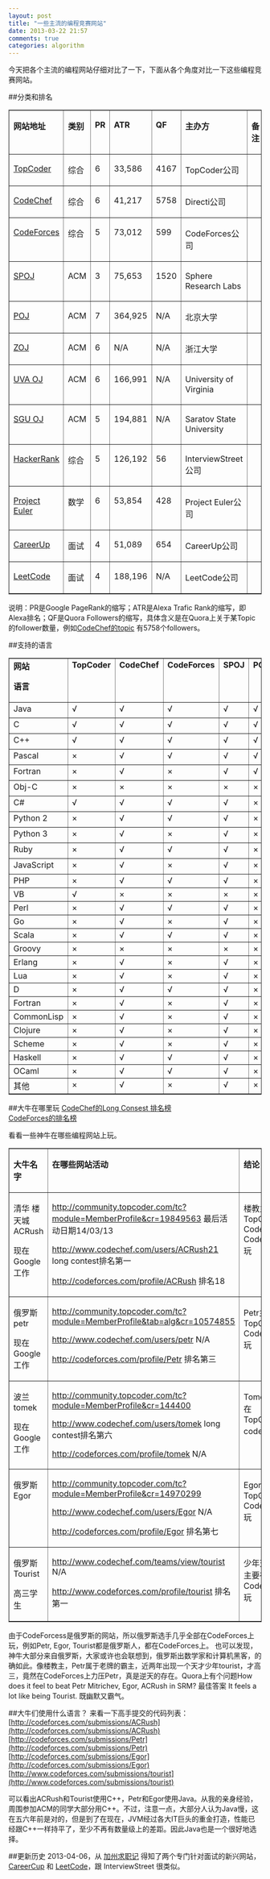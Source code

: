 ```yaml
---
layout: post
title: "一些主流的编程竞赛网站"
date: 2013-03-22 21:57
comments: true
categories: algorithm
---
```

今天把各个主流的编程网站仔细对比了一下，下面从各个角度对比一下这些编程竞赛网站。

##分类和排名
<table border="1" cellspacing="0" cellpadding="0">
<tbody>
<tr>
<td valign="top" width="94">
<p><a name="OLE_LINK30"></a><a name="OLE_LINK1"><b>网站地址</b></a></p>
</td>
<td valign="top" width="57">
<p><b>类别</b></p>
</td>
<td valign="top" width="38">
<p><b>PR</b></p>
</td>
<td valign="top" width="60">
<p><b>ATR</b></p>
</td>
<td valign="top" width="44">
<p><b>QF</b></p>
</td>
<td valign="top" width="151">
<p><b>主办方</b></p>
</td>
<td valign="top" width="47">
<p><b>备注</b></p>
</td>
</tr>
<tr>
<td valign="top" width="94">
<p><a name="_Hlk352791085"></a><a href="http://www.topcoder.com/" onclick="javascript:_gaq.push(['_trackEvent','outbound-article','http://www.topcoder.com']);">TopCoder </a></p>
</td>
<td valign="top" width="57">
<p>综合</p>
</td>
<td valign="top" width="38">
<p>6</p>
</td>
<td valign="top" width="60">
<p>33,586</p>
</td>
<td valign="top" width="44">
<p>4167</p>
</td>
<td valign="top" width="151">
<p>TopCoder公司</p>
</td>
<td valign="top" width="47">&nbsp;</td>
</tr>
<tr>
<td valign="top" width="94">
<p><a href="http://www.codechef.com/" onclick="javascript:_gaq.push(['_trackEvent','outbound-article','http://www.codechef.com']);">CodeChef </a></p>
</td>
<td valign="top" width="57">
<p>综合</p>
</td>
<td valign="top" width="38">
<p>6</p>
</td>
<td valign="top" width="60">
<p>41,217</p>
</td>
<td valign="top" width="44">
<p>5758</p>
</td>
<td valign="top" width="151">
<p>Directi公司</p>
</td>
<td valign="top" width="47">&nbsp;</td>
</tr>
<tr>
<td valign="top" width="94">
<p><a href="http://codeforces.com/" onclick="javascript:_gaq.push(['_trackEvent','outbound-article','http://codeforces.com']);">CodeForces </a></p>
</td>
<td valign="top" width="57">
<p>综合</p>
</td>
<td valign="top" width="38">
<p>5</p>
</td>
<td valign="top" width="60">
<p>73,012</p>
</td>
<td valign="top" width="44">
<p>599</p>
</td>
<td valign="top" width="151">
<p>CodeForces公司</p>
</td>
<td valign="top" width="47">&nbsp;</td>
</tr>
<tr>
<td valign="top" width="94">
<p><a href="http://www.spoj.com/" onclick="javascript:_gaq.push(['_trackEvent','outbound-article','http://www.spoj.com']);">SPOJ</a></p>
</td>
<td valign="top" width="57">
<p>ACM</p>
</td>
<td valign="top" width="38">
<p>3</p>
</td>
<td valign="top" width="60">
<p>75,653</p>
</td>
<td valign="top" width="44">
<p>1520</p>
</td>
<td valign="top" width="151">
<p>Sphere Research Labs</p>
</td>
<td valign="top" width="47">&nbsp;</td>
</tr>
<tr>
<td valign="top" width="94">
<p><a href="http://poj.org/" onclick="javascript:_gaq.push(['_trackEvent','outbound-article','http://poj.org']);">POJ</a></p>
</td>
<td valign="top" width="57">
<p>ACM</p>
</td>
<td valign="top" width="38">
<p>7</p>
</td>
<td valign="top" width="60">
<p>364,925</p>
</td>
<td valign="top" width="44">
<p>N/A</p>
</td>
<td valign="top" width="151">
<p>北京大学</p>
</td>
<td valign="top" width="47">&nbsp;</td>
</tr>
<tr>
<td valign="top" width="94">
<p><a href="http://acm.zju.edu.cn" onclick="javascript:_gaq.push(['_trackEvent','outbound-article','http://acm.zju.edu.cn']);">ZOJ</a></p>
</td>
<td valign="top" width="57">
<p>ACM</p>
</td>
<td valign="top" width="38">
<p>6</p>
</td>
<td valign="top" width="60">
<p>N/A</p>
</td>
<td valign="top" width="44">
<p>N/A</p>
</td>
<td valign="top" width="151">
<p>浙江大学</p>
</td>
<td valign="top" width="47">&nbsp;</td>
</tr>
<tr>
<td valign="top" width="94">
<p><a href="http://uva.onlinejudge.org/" onclick="javascript:_gaq.push(['_trackEvent','outbound-article','http://uva.onlinejudge.org']);">UVA OJ</a></p>
</td>
<td valign="top" width="57">
<p>ACM</p>
</td>
<td valign="top" width="38">
<p>6</p>
</td>
<td valign="top" width="60">
<p>166,991</p>
</td>
<td valign="top" width="44">
<p>N/A</p>
</td>
<td valign="top" width="151">
<p>University of Virginia</p>
</td>
<td valign="top" width="47">&nbsp;</td>
</tr>
<tr>
<td valign="top" width="94">
<p><a href="http://acm.sgu.ru/" onclick="javascript:_gaq.push(['_trackEvent','outbound-article','http://acm.sgu.ru']);">SGU OJ</a></p>
</td>
<td valign="top" width="57">
<p>ACM</p>
</td>
<td valign="top" width="38">
<p>5</p>
</td>
<td valign="top" width="60">
<p>194,881</p>
</td>
<td valign="top" width="44">
<p>N/A</p>
</td>
<td valign="top" width="151">
<p>Saratov State University</p>
</td>
<td valign="top" width="47">&nbsp;</td>
</tr>
<tr>
<td valign="top" width="94">
<p><a href="https://www.hackerrank.com/" onclick="javascript:_gaq.push(['_trackEvent','outbound-article','http://www.hackerrank.com']);">HackerRank</a></p>
</td>
<td valign="top" width="57">
<p>综合</p>
</td>
<td valign="top" width="38">
<p>5</p>
</td>
<td valign="top" width="60">
<p>126,192</p>
</td>
<td valign="top" width="44">
<p>56</p>
</td>
<td valign="top" width="151">
<p>InterviewStreet公司</p>
</td>
<td valign="top" width="47">&nbsp;</td>
</tr>
<tr>
<td valign="top" width="94">
<p><a href="http://projecteuler.net/" onclick="javascript:_gaq.push(['_trackEvent','outbound-article','http://projecteuler.net']);">Project Euler</a></p>
</td>
<td valign="top" width="57">
<p>数学</p>
</td>
<td valign="top" width="38">
<p>6</p>
</td>
<td valign="top" width="60">
<p>53,854</p>
</td>
<td valign="top" width="44">
<p>428</p>
</td>
<td valign="top" width="151">
<p>Project Euler公司</p>
</td>
<td valign="top" width="47">&nbsp;</td>
</tr>
<tr>
<td valign="top" width="94">
<p><a href="http://www.careercup.com/" onclick="javascript:_gaq.push(['_trackEvent','outbound-article','http://www.careercup.com']);">CareerUp</a></p>
</td>
<td valign="top" width="57">
<p>面试</p>
</td>
<td valign="top" width="38">
<p>4</p>
</td>
<td valign="top" width="60">
<p>51,089</p>
</td>
<td valign="top" width="44">
<p>654</p>
</td>
<td valign="top" width="151">
<p>CareerUp公司</p>
</td>
<td valign="top" width="47">&nbsp;</td>
</tr>
<tr>
<td valign="top" width="94">
<p><a href="http://leetcode.com/" onclick="javascript:_gaq.push(['_trackEvent','outbound-article','http://leetcode.com']);">LeetCode</a></p>
</td>
<td valign="top" width="57">
<p>面试</p>
</td>
<td valign="top" width="38">
<p>4</p>
</td>
<td valign="top" width="60">
<p>188,196</p>
</td>
<td valign="top" width="44">
<p>N/A</p>
</td>
<td valign="top" width="151">
<p>LeetCode公司</p>
</td>
<td valign="top" width="47">&nbsp;</td>
</tr>
</tbody>
</table>

说明：PR是Google PageRank的缩写；ATR是Alexa Trafic Rank的缩写，即Alexa排名；QF是Quora Followers的缩写，具体含义是在Quora上关于某Topic的follower数量，例如[CodeChef的topic](http://www.quora.com/CodeChef) 有5758个followers。

<!-- more -->

##支持的语言
<table cellspacing="0" cellpadding="0" border="1">
<tbody>
<tr>
<td valign="top" width="72"><strong>网站</strong>
<p><strong>语言</strong></p>
</td>
<td valign="top" width="79"><strong>TopCoder</strong></td>
<td valign="top" width="47"><strong>CodeChef</strong></td>
<td valign="top" width="57"><strong>CodeForces</strong></td>
<td valign="top" width="47"><strong>SPOJ</strong></td>
<td valign="top" width="38"><strong>POJ</strong></td>
<td valign="top" width="47"><strong>ZOJ</strong></td>
<td valign="top" width="47"><strong>UVA OJ</strong></td>
<td valign="top" width="47"><strong>SGU OJ</strong></td>
<td valign="top" width="57"><strong>HackerRank</strong></td>
<td valign="top" width="57"><strong>Project Euler</strong></td>
</tr>
<tr>
<td valign="top" width="72">Java</td>
<td valign="top" width="79"><a name="OLE_LINK5"></a><a name="OLE_LINK3"></a>√</td>
<td valign="top" width="47">√<strong></strong></td>
<td valign="top" width="57">√</td>
<td valign="top" width="47">√</td>
<td valign="top" width="38">√</td>
<td valign="top" width="47">√</td>
<td valign="top" width="47">&nbsp;</td>
<td valign="top" width="47">√</td>
<td valign="top" width="57">√</td>
<td valign="top" width="57">不</td>
</tr>
<tr>
<td valign="top" width="72">C</td>
<td valign="top" width="79">√</td>
<td valign="top" width="47">√</td>
<td valign="top" width="57">√</td>
<td valign="top" width="47">√</td>
<td valign="top" width="38">√</td>
<td valign="top" width="47">√</td>
<td valign="top" width="47">&nbsp;</td>
<td valign="top" width="47">√</td>
<td valign="top" width="57">√</td>
<td valign="top" width="57">限</td>
</tr>
<tr>
<td valign="top" width="72">C++</td>
<td valign="top" width="79">√</td>
<td valign="top" width="47"><a name="OLE_LINK19"></a><a name="OLE_LINK18"></a>√</td>
<td valign="top" width="57">√</td>
<td valign="top" width="47">√</td>
<td valign="top" width="38">√</td>
<td valign="top" width="47">√</td>
<td valign="top" width="47">&nbsp;</td>
<td valign="top" width="47">√</td>
<td valign="top" width="57">√</td>
<td valign="top" width="57">语</td>
</tr>
<tr>
<td valign="top" width="72">Pascal</td>
<td valign="top" width="79">×</td>
<td valign="top" width="47">√</td>
<td valign="top" width="57">√</td>
<td valign="top" width="47">√</td>
<td valign="top" width="38">√</td>
<td valign="top" width="47">√</td>
<td valign="top" width="47">&nbsp;</td>
<td valign="top" width="47">√</td>
<td valign="top" width="57">√</td>
<td valign="top" width="57">言</td>
</tr>
<tr>
<td valign="top" width="72">Fortran</td>
<td valign="top" width="79">×</td>
<td valign="top" width="47"><a name="OLE_LINK9"></a><a name="OLE_LINK8"></a>√</td>
<td valign="top" width="57">×</td>
<td valign="top" width="47"><a name="OLE_LINK21"></a><a name="OLE_LINK20"></a>√</td>
<td valign="top" width="38">√</td>
<td valign="top" width="47">×</td>
<td valign="top" width="47">&nbsp;</td>
<td valign="top" width="47">×</td>
<td valign="top" width="57"><a name="OLE_LINK7"></a><a name="OLE_LINK6"></a>×</td>
<td valign="top" width="57">，</td>
</tr>
<tr>
<td valign="top" width="72">Obj-C</td>
<td valign="top" width="79">×</td>
<td valign="top" width="47">×</td>
<td valign="top" width="57">×</td>
<td valign="top" width="47">×</td>
<td valign="top" width="38">×</td>
<td valign="top" width="47">×</td>
<td valign="top" width="47">&nbsp;</td>
<td valign="top" width="47">×</td>
<td valign="top" width="57">×</td>
<td valign="top" width="57">只</td>
</tr>
<tr>
<td valign="top" width="72">C#</td>
<td valign="top" width="79">√</td>
<td valign="top" width="47">√</td>
<td valign="top" width="57">√</td>
<td valign="top" width="47">√</td>
<td valign="top" width="38">×</td>
<td valign="top" width="47">×</td>
<td valign="top" width="47">&nbsp;</td>
<td valign="top" width="47">√</td>
<td valign="top" width="57">√</td>
<td valign="top" width="57">需</td>
</tr>
<tr>
<td valign="top" width="72">Python 2</td>
<td valign="top" width="79">×</td>
<td valign="top" width="47">√</td>
<td valign="top" width="57">√</td>
<td valign="top" width="47">√</td>
<td valign="top" width="38">×</td>
<td valign="top" width="47">√</td>
<td valign="top" width="47">&nbsp;</td>
<td valign="top" width="47">×</td>
<td valign="top" width="57">√</td>
<td valign="top" width="57">提</td>
</tr>
<tr>
<td valign="top" width="72">Python 3</td>
<td valign="top" width="79">×</td>
<td valign="top" width="47">√</td>
<td valign="top" width="57">×</td>
<td valign="top" width="47">√</td>
<td valign="top" width="38">×</td>
<td valign="top" width="47">×</td>
<td valign="top" width="47">&nbsp;</td>
<td valign="top" width="47">×</td>
<td valign="top" width="57">√</td>
<td valign="top" width="57">交</td>
</tr>
<tr>
<td valign="top" width="72">Ruby</td>
<td valign="top" width="79">×</td>
<td valign="top" width="47">√</td>
<td valign="top" width="57">√</td>
<td valign="top" width="47">√</td>
<td valign="top" width="38">×</td>
<td valign="top" width="47">×</td>
<td valign="top" width="47">&nbsp;</td>
<td valign="top" width="47">×</td>
<td valign="top" width="57">√</td>
<td valign="top" width="57">答</td>
</tr>
<tr>
<td valign="top" width="72">JavaScript</td>
<td valign="top" width="79">×</td>
<td valign="top" width="47">√</td>
<td valign="top" width="57">×</td>
<td valign="top" width="47">√</td>
<td valign="top" width="38">×</td>
<td valign="top" width="47">×</td>
<td valign="top" width="47">&nbsp;</td>
<td valign="top" width="47">×</td>
<td valign="top" width="57">√</td>
<td valign="top" width="57">案</td>
</tr>
<tr>
<td valign="top" width="72">PHP</td>
<td valign="top" width="79">×</td>
<td valign="top" width="47"><a name="OLE_LINK11"></a><a name="OLE_LINK10"></a>√</td>
<td valign="top" width="57">√</td>
<td valign="top" width="47">√</td>
<td valign="top" width="38">×</td>
<td valign="top" width="47">√</td>
<td valign="top" width="47">&nbsp;</td>
<td valign="top" width="47">×</td>
<td valign="top" width="57">√</td>
<td valign="top" width="57">&nbsp;</td>
</tr>
<tr>
<td valign="top" width="72">VB</td>
<td valign="top" width="79">√</td>
<td valign="top" width="47"><a name="OLE_LINK28"></a><a name="OLE_LINK12"></a>×</td>
<td valign="top" width="57">×</td>
<td valign="top" width="47">×</td>
<td valign="top" width="38">×</td>
<td valign="top" width="47">×</td>
<td valign="top" width="47">&nbsp;</td>
<td valign="top" width="47">×</td>
<td valign="top" width="57">×</td>
<td valign="top" width="57">&nbsp;</td>
</tr>
<tr>
<td valign="top" width="72">Perl</td>
<td valign="top" width="79">×</td>
<td valign="top" width="47">√</td>
<td valign="top" width="57">√</td>
<td valign="top" width="47"><a name="OLE_LINK22"></a>√</td>
<td valign="top" width="38">×</td>
<td valign="top" width="47">√</td>
<td valign="top" width="47">&nbsp;</td>
<td valign="top" width="47">×</td>
<td valign="top" width="57">√</td>
<td valign="top" width="57">&nbsp;</td>
</tr>
<tr>
<td valign="top" width="72">Go</td>
<td valign="top" width="79">×</td>
<td valign="top" width="47">√</td>
<td valign="top" width="57">×</td>
<td valign="top" width="47">√</td>
<td valign="top" width="38">×</td>
<td valign="top" width="47">×</td>
<td valign="top" width="47">&nbsp;</td>
<td valign="top" width="47">×</td>
<td valign="top" width="57">√</td>
<td valign="top" width="57">&nbsp;</td>
</tr>
<tr>
<td valign="top" width="72">Scala</td>
<td valign="top" width="79">×</td>
<td valign="top" width="47">√</td>
<td valign="top" width="57">√</td>
<td valign="top" width="47">√</td>
<td valign="top" width="38">×</td>
<td valign="top" width="47">×</td>
<td valign="top" width="47">&nbsp;</td>
<td valign="top" width="47">×</td>
<td valign="top" width="57">√</td>
<td valign="top" width="57">&nbsp;</td>
</tr>
<tr>
<td valign="top" width="72">Groovy</td>
<td valign="top" width="79">×</td>
<td valign="top" width="47">×</td>
<td valign="top" width="57">×</td>
<td valign="top" width="47">×</td>
<td valign="top" width="38">×</td>
<td valign="top" width="47">×</td>
<td valign="top" width="47">&nbsp;</td>
<td valign="top" width="47">×</td>
<td valign="top" width="57">√</td>
<td valign="top" width="57">&nbsp;</td>
</tr>
<tr>
<td valign="top" width="72">Erlang</td>
<td valign="top" width="79">×</td>
<td valign="top" width="47">√</td>
<td valign="top" width="57"><a name="OLE_LINK15"></a>×</td>
<td valign="top" width="47">√</td>
<td valign="top" width="38">×</td>
<td valign="top" width="47">×</td>
<td valign="top" width="47">&nbsp;</td>
<td valign="top" width="47">×</td>
<td valign="top" width="57">√</td>
<td valign="top" width="57">&nbsp;</td>
</tr>
<tr>
<td valign="top" width="72">Lua</td>
<td valign="top" width="79">×</td>
<td valign="top" width="47">√</td>
<td valign="top" width="57">×</td>
<td valign="top" width="47">√</td>
<td valign="top" width="38">×</td>
<td valign="top" width="47">×</td>
<td valign="top" width="47">&nbsp;</td>
<td valign="top" width="47">×</td>
<td valign="top" width="57">√</td>
<td valign="top" width="57">&nbsp;</td>
</tr>
<tr>
<td valign="top" width="72">D</td>
<td valign="top" width="79">×</td>
<td valign="top" width="47">√</td>
<td valign="top" width="57">√</td>
<td valign="top" width="47">√</td>
<td valign="top" width="38">×</td>
<td valign="top" width="47">×</td>
<td valign="top" width="47">&nbsp;</td>
<td valign="top" width="47">×</td>
<td valign="top" width="57">√</td>
<td valign="top" width="57">&nbsp;</td>
</tr>
<tr>
<td valign="top" width="72">Fortran</td>
<td valign="top" width="79">×</td>
<td valign="top" width="47">√</td>
<td valign="top" width="57">×</td>
<td valign="top" width="47">√</td>
<td valign="top" width="38">×</td>
<td valign="top" width="47">×</td>
<td valign="top" width="47">&nbsp;</td>
<td valign="top" width="47">×</td>
<td valign="top" width="57"><a name="OLE_LINK4"></a>×</td>
<td valign="top" width="57">&nbsp;</td>
</tr>
<tr>
<td valign="top" width="72">CommonLisp</td>
<td valign="top" width="79">×</td>
<td valign="top" width="47">√</td>
<td valign="top" width="57">×</td>
<td valign="top" width="47">√</td>
<td valign="top" width="38">×</td>
<td valign="top" width="47"><a name="OLE_LINK26"></a><a name="OLE_LINK25"></a>×</td>
<td valign="top" width="47">&nbsp;</td>
<td valign="top" width="47">×</td>
<td valign="top" width="57">√</td>
<td valign="top" width="57">&nbsp;</td>
</tr>
<tr>
<td valign="top" width="72">Clojure</td>
<td valign="top" width="79">×</td>
<td valign="top" width="47"><a name="OLE_LINK14"></a><a name="OLE_LINK13"></a>√</td>
<td valign="top" width="57">×</td>
<td valign="top" width="47">√</td>
<td valign="top" width="38">×</td>
<td valign="top" width="47">×</td>
<td valign="top" width="47">&nbsp;</td>
<td valign="top" width="47">×</td>
<td valign="top" width="57">√</td>
<td valign="top" width="57">&nbsp;</td>
</tr>
<tr>
<td valign="top" width="72">Scheme</td>
<td valign="top" width="79">×</td>
<td valign="top" width="47">√</td>
<td valign="top" width="57">×</td>
<td valign="top" width="47">√</td>
<td valign="top" width="38">×</td>
<td valign="top" width="47">√</td>
<td valign="top" width="47">&nbsp;</td>
<td valign="top" width="47">×</td>
<td valign="top" width="57">×</td>
<td valign="top" width="57">&nbsp;</td>
</tr>
<tr>
<td valign="top" width="72">Haskell</td>
<td valign="top" width="79">×</td>
<td valign="top" width="47">√</td>
<td valign="top" width="57">√</td>
<td valign="top" width="47">√</td>
<td valign="top" width="38"><a name="OLE_LINK24"></a><a name="OLE_LINK23"></a>×</td>
<td valign="top" width="47">×</td>
<td valign="top" width="47">&nbsp;</td>
<td valign="top" width="47">×</td>
<td valign="top" width="57">√</td>
<td valign="top" width="57">&nbsp;</td>
</tr>
<tr>
<td valign="top" width="72">OCaml</td>
<td valign="top" width="79">×</td>
<td valign="top" width="47">√</td>
<td valign="top" width="57">√</td>
<td valign="top" width="47">√</td>
<td valign="top" width="38">×</td>
<td valign="top" width="47">×</td>
<td valign="top" width="47">&nbsp;</td>
<td valign="top" width="47">×</td>
<td valign="top" width="57">√</td>
<td valign="top" width="57">&nbsp;</td>
</tr>
<tr>
<td valign="top" width="72">其他</td>
<td valign="top" width="79">×</td>
<td valign="top" width="47"><a name="OLE_LINK17"></a><a name="OLE_LINK16"></a>√</td>
<td valign="top" width="57">×</td>
<td valign="top" width="47">√</td>
<td valign="top" width="38">×</td>
<td valign="top" width="47">×</td>
<td valign="top" width="47">&nbsp;</td>
<td valign="top" width="47">×</td>
<td valign="top" width="57">×</td>
<td valign="top" width="57">&nbsp;</td>
</tr>
</tbody>
</table>

##大牛在哪里玩
[CodeChef的Long Consest 排名榜](http://www.codechef.com/long/ranklist/AX/?page=0)  
[CodeForces的排名榜](http://codeforces.com/ratings)

看看一些神牛在哪些编程网站上玩。

<table cellspacing="0" cellpadding="0" border="1">
<tbody>
<tr>
<td valign="top" width="98">
<p><strong>大牛名字</strong></p>
</td>
<td valign="top" width="393">
<p><strong>在哪些网站活动</strong></p>
</td>
<td valign="top" width="100">
<p><strong>结论</strong></p>
</td>
</tr>
<tr>
<td valign="top" width="98">
<p>清华 楼天城 ACRush</p>
<p>现在Google工作</p>
</td>
<td valign="top" width="393">
<p><a href="http://community.topcoder.com/tc?module=MemberProfile&amp;cr=19849563" onclick="javascript:_gaq.push(['_trackEvent','outbound-article','http://community.topcoder.com']);">http://community.topcoder.com/tc?module=MemberProfile&amp;cr=19849563</a> 最后活动日期14/03/13</p>
<p><a href="http://www.codechef.com/users/ACRush21" onclick="javascript:_gaq.push(['_trackEvent','outbound-article','http://www.codechef.com']);">http://www.codechef.com/users/ACRush21</a> long contest排名第一</p>
<p><a href="http://codeforces.com/profile/ACRush" onclick="javascript:_gaq.push(['_trackEvent','outbound-article','http://codeforces.com']);">http://codeforces.com/profile/ACRush</a> 排名18 </p>
</td>
<td valign="top" width="100">
<p>楼教主在TopCoder, CodeChef, CodeForces玩</p>
</td>
</tr>
<tr>
<td valign="top" width="98">
<p>俄罗斯 petr</p>
<p>现在Google工作</p>
</td>
<td valign="top" width="393">
<p><a href="http://community.topcoder.com/tc?module=MemberProfile&amp;tab=alg&amp;cr=10574855" onclick="javascript:_gaq.push(['_trackEvent','outbound-article','http://community.topcoder.com']);">http://community.topcoder.com/tc?module=MemberProfile&amp;tab=alg&amp;cr=10574855</a></p>
<p><a href="http://www.codechef.com/users/petr" onclick="javascript:_gaq.push(['_trackEvent','outbound-article','http://www.codechef.com']);">http://www.codechef.com/users/petr</a> N/A</p>
<p><a href="http://codeforces.com/profile/Petr" onclick="javascript:_gaq.push(['_trackEvent','outbound-article','http://codeforces.com']);">http://codeforces.com/profile/Petr</a> 排名第三</p>
</td>
<td valign="top" width="100">
<p>Petr主要在TopCoder, CodeForces玩</p>
</td>
</tr>
<tr>
<td valign="top" width="98">
<p>波兰 tomek</p>
<p>现在Google工作</p>
</td>
<td valign="top" width="393">
<p><a href="http://community.topcoder.com/tc?module=MemberProfile&amp;cr=144400" onclick="javascript:_gaq.push(['_trackEvent','outbound-article','http://community.topcoder.com']);">http://community.topcoder.com/tc?module=MemberProfile&amp;cr=144400</a></p>
<p><a href="http://www.codechef.com/users/tomek" onclick="javascript:_gaq.push(['_trackEvent','outbound-article','http://www.codechef.com']);">http://www.codechef.com/users/tomek</a> long contest排名第六</p>
<p><a href="http://codeforces.com/profile/tomek" onclick="javascript:_gaq.push(['_trackEvent','outbound-article','http://codeforces.com']);">http://codeforces.com/profile/tomek</a> N/A</p>
</td>
<td valign="top" width="100">
<p>Tomek主要在TopCoder, codechef玩</p>
</td>
</tr>
<tr>
<td valign="top" width="98">
<p>俄罗斯 Egor</p>
</td>
<td valign="top" width="393">
<p><a href="http://community.topcoder.com/tc?module=MemberProfile&amp;cr=14970299" onclick="javascript:_gaq.push(['_trackEvent','outbound-article','http://community.topcoder.com']);">http://community.topcoder.com/tc?module=MemberProfile&amp;cr=14970299</a></p>
<p><a href="http://www.codechef.com/users/Egor" onclick="javascript:_gaq.push(['_trackEvent','outbound-article','http://www.codechef.com']);">http://www.codechef.com/users/Egor</a> N/A</p>
<p><a href="http://codeforces.com/profile/Egor" onclick="javascript:_gaq.push(['_trackEvent','outbound-article','http://codeforces.com']);">http://codeforces.com/profile/Egor</a> 排名第七</p>
</td>
<td valign="top" width="100">
<p>Egor主要在TopCoder, CodeForces玩</p>
</td>
</tr>
<tr>
<td valign="top" width="98">
<p>俄罗斯 Tourist</p>
<p>高三学生</p>
</td>
<td valign="top" width="393">
<p><a href="http://www.codechef.com/teams/view/tourist" onclick="javascript:_gaq.push(['_trackEvent','outbound-article','http://www.codechef.com']);">http://www.codechef.com/teams/view/tourist</a> N/A</p>
<p><a href="http://www.codeforces.com/profile/tourist" onclick="javascript:_gaq.push(['_trackEvent','outbound-article','http://www.codeforces.com']);">http://www.codeforces.com/profile/tourist</a> 排名第一</p>
</td>
<td valign="top" width="100">
<p>少年天才，主要在CodeForces玩</p>
</td>
</tr>
</tbody>
</table>

由于CodeForcess是俄罗斯的网站，所以俄罗斯选手几乎全部在CodeForces上玩，例如Petr, Egor, Tourist都是俄罗斯人，都在CodeForces上。
也可以发现，神牛大部分来自俄罗斯，大家或许也会联想到，俄罗斯出数学家和计算机黑客，的确如此。像楼教主，Petr属于老牌的霸主，近两年出现一个天才少年tourist，才高三，竟然在CodeForces上力压Petr，真是逆天的存在。Quora上有个问题How does it feel to beat Petr Mitrichev, Egor, ACRush in SRM? 最佳答案 It feels a lot like being Tourist. 既幽默又霸气。

##大牛们使用什么语言？
来看一下高手提交的代码列表：  
[http://codeforces.com/submissions/ACRush](http://codeforces.com/submissions/ACRush)  
[http://codeforces.com/submissions/Petr](http://codeforces.com/submissions/Petr)  
[http://codeforces.com/submissions/Egor](http://codeforces.com/submissions/Egor)  
[http://www.codeforces.com/submissions/tourist](http://www.codeforces.com/submissions/tourist)

可以看出ACRush和Tourist使用C++，Petr和Egor使用Java。从我的亲身经验，周围参加ACM的同学大部分用C++。不过，注意一点，大部分人认为Java慢，这在五六年前是对的，但是到了在现在，JVM经过各大IT巨头的重金打造，性能已经跟C++一样持平了，至少不再有数量级上的差距。因此Java也是一个很好地选择。


##更新历史
2013-04-06，从 [加州求职记](http://blog.liancheng.info/job-hunting-in-california/) 得知了两个专门针对面试的新兴网站，[CareerCup](http://www.careercup.com/) 和 [LeetCode](http://leetcode.com/onlinejudge)，跟 InterviewStreet 很类似。